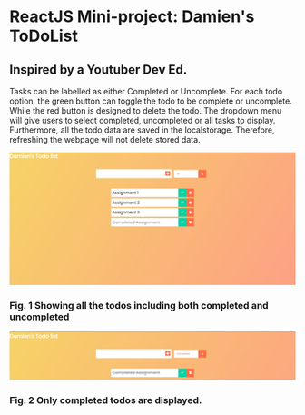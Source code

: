 # ReactJS Mini-project: Damien's ToDoList

## Inspired by a Youtuber Dev Ed. 

Tasks can be labelled as either Completed or Uncomplete. For each todo option, the green button can toggle the todo to be complete or uncomplete. While the red button is designed
to delete the todo. The dropdown menu will give users to select completed, uncompleted or all tasks to display. Furthermore, all the todo data are saved in the localstorage. Therefore, refreshing the webpage will not delete stored data. 

![alt text](https://github.com/damien2012eng/React-ToDoList/blob/master/Images/AllToDo.JPG?raw=true)
### Fig. 1 Showing all the todos including both completed and uncompleted

![alt text](https://github.com/damien2012eng/React-ToDoList/blob/master/Images/CompletedToDo.JPG?raw=true)
### Fig. 2 Only completed todos are displayed. 
